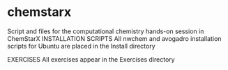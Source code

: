 # chemstarx
Script and files for the computational chemistry hands-on session in ChemStarX
INSTALLATION SCRIPTS
All nwchem and avogadro installation scripts for Ubuntu are placed in the Install directory

EXERCISES
All exercises appear in the Exercises directory
